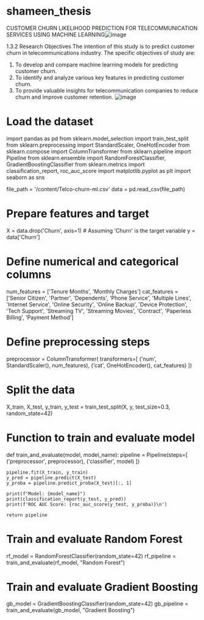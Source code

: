 # shameen_thesis


CUSTOMER CHURN LIKELIHOOD PREDICTION FOR TELECOMMUNICATION SERVICES USING MACHINE LEARNING![image](https://github.com/user-attachments/assets/0137a0a0-d6b7-4d75-8ccc-7fe900b06cb0)

1.3.2	Research Objectives
The intention of this study is to predict customer churn in telecommunications industry. The specific objectives of study are:
1.	To develop and compare machine learning models for predicting customer churn.
2.	To identify and analyze various key features in predicting customer churn.
3.	To provide valuable insights for telecommunication companies to reduce churn and improve customer retention.
![image](https://github.com/user-attachments/assets/868101f7-3180-4d3f-b7fc-e06ea2104838)

# Load the dataset
import pandas as pd
from sklearn.model_selection import train_test_split
from sklearn.preprocessing import StandardScaler, OneHotEncoder
from sklearn.compose import ColumnTransformer
from sklearn.pipeline import Pipeline
from sklearn.ensemble import RandomForestClassifier, GradientBoostingClassifier
from sklearn.metrics import classification_report, roc_auc_score
import matplotlib.pyplot as plt
import seaborn as sns


file_path = '/content/Telco-churn-ml.csv'
data = pd.read_csv(file_path)

# Prepare features and target
X = data.drop('Churn', axis=1)  # Assuming 'Churn' is the target variable
y = data['Churn']

# Define numerical and categorical columns
num_features = ['Tenure Months', 'Monthly Charges']
cat_features = ['Senior Citizen', 'Partner', 'Dependents', 'Phone Service',
                'Multiple Lines', 'Internet Service', 'Online Security',
                'Online Backup', 'Device Protection', 'Tech Support',
                'Streaming TV', 'Streaming Movies', 'Contract',
                'Paperless Billing', 'Payment Method']

# Define preprocessing steps
preprocessor = ColumnTransformer(
    transformers=[
        ('num', StandardScaler(), num_features),
        ('cat', OneHotEncoder(), cat_features)
    ])

# Split the data
X_train, X_test, y_train, y_test = train_test_split(X, y, test_size=0.3, random_state=42)

# Function to train and evaluate model
def train_and_evaluate(model, model_name):
    pipeline = Pipeline(steps=[
        ('preprocessor', preprocessor),
        ('classifier', model)
    ])

    pipeline.fit(X_train, y_train)
    y_pred = pipeline.predict(X_test)
    y_proba = pipeline.predict_proba(X_test)[:, 1]

    print(f"Model: {model_name}")
    print(classification_report(y_test, y_pred))
    print(f'ROC AUC Score: {roc_auc_score(y_test, y_proba)}\n')

    return pipeline

# Train and evaluate Random Forest
rf_model = RandomForestClassifier(random_state=42)
rf_pipeline = train_and_evaluate(rf_model, "Random Forest")

# Train and evaluate Gradient Boosting
gb_model = GradientBoostingClassifier(random_state=42)
gb_pipeline = train_and_evaluate(gb_model, "Gradient Boosting")
